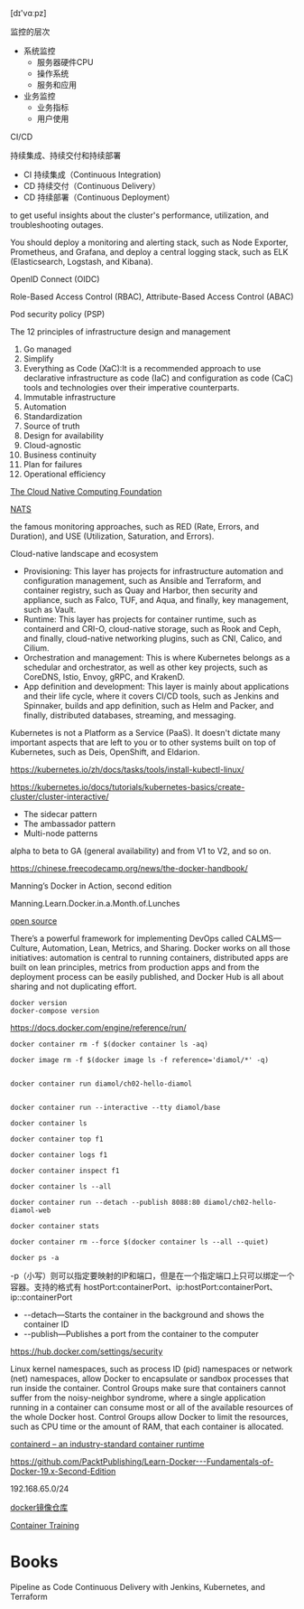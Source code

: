 
[dɪ'vɑːpz] 

监控的层次
* 系统监控
   * 服务器硬件CPU
   * 操作系统
   * 服务和应用
* 业务监控
  * 业务指标
  * 用户使用

CI/CD 

持续集成、持续交付和持续部署
* CI 持续集成（Continuous Integration)
* CD 持续交付（Continuous Delivery）
* CD 持续部署（Continuous Deployment）

 to get useful insights about the cluster's performance, utilization, and troubleshooting outages.


You should deploy a monitoring and alerting stack, such as Node Exporter, Prometheus, and Grafana, and deploy a central logging stack, such as ELK (Elasticsearch, Logstash, and Kibana). 

 OpenID Connect (OIDC)

Role-Based Access Control (RBAC), Attribute-Based Access Control (ABAC)

Pod security policy (PSP)

The 12 principles of infrastructure design and management
1. Go managed
2. Simplify
3. Everything as Code (XaC):It is a recommended approach to use declarative infrastructure as code (IaC) and configuration as code (CaC) tools and technologies over their imperative counterparts.
4. Immutable infrastructure
5. Automation
6. Standardization
7. Source of truth
8. Design for availability
9. Cloud-agnostic
10. Business continuity
11. Plan for failures
12. Operational efficiency

[The Cloud Native Computing Foundation](https://www.cncf.io)


[NATS](https://nats.io)

the famous monitoring approaches, such as RED (Rate, Errors, and Duration), and USE (Utilization, Saturation, and Errors).


Cloud-native landscape and ecosystem
* Provisioning: This layer has projects for infrastructure automation and configuration management, such as Ansible and Terraform, and container registry, such as Quay and Harbor, then security and appliance, such as Falco, TUF, and Aqua, and finally, key management, such as Vault.
* Runtime: This layer has projects for container runtime, such as containerd and CRI-O, cloud-native storage, such as Rook and Ceph, and finally, cloud-native networking plugins, such as CNI, Calico, and Cilium.
* Orchestration and management: This is where Kubernetes belongs as a schedular and orchestrator, as well as other key projects, such as CoreDNS, Istio, Envoy, gRPC, and KrakenD.
* App definition and development: This layer is mainly about applications and their life cycle, where it covers CI/CD tools, such as Jenkins and Spinnaker, builds and app definition, such as Helm and Packer, and finally, distributed databases, streaming, and messaging.






Kubernetes is not a Platform as a Service (PaaS). It doesn't dictate many important aspects that are left to you or to other systems built on top of Kubernetes, such as Deis, OpenShift, and Eldarion.


https://kubernetes.io/zh/docs/tasks/tools/install-kubectl-linux/


https://kubernetes.io/docs/tutorials/kubernetes-basics/create-cluster/cluster-interactive/


* The sidecar pattern
* The ambassador pattern
* Multi-node patterns

 alpha to beta to GA (general availability) and from V1 to V2, and so on.


[](https://docs.docker.com/engine/install/ubuntu/)

https://chinese.freecodecamp.org/news/the-docker-handbook/






Manning’s Docker in Action, second edition


Manning.Learn.Docker.in.a.Month.of.Lunches

[open source](https://github.com/sixeyed/diamol)

There’s a powerful framework for implementing DevOps called CALMS—Culture, Automation, Lean, Metrics, and Sharing. Docker works on all those initiatives: automation is central to running containers, distributed apps are built on lean principles, metrics from production apps and from the deployment process can be easily published, and Docker Hub is all about sharing and not duplicating effort.

```
docker version
docker-compose version
```

https://docs.docker.com/engine/reference/run/


```
docker container rm -f $(docker container ls -aq)

docker image rm -f $(docker image ls -f reference='diamol/*' -q)


docker container run diamol/ch02-hello-diamol


docker container run --interactive --tty diamol/base

docker container ls

docker container top f1

docker container logs f1

docker container inspect f1

docker container ls --all

docker container run --detach --publish 8088:80 diamol/ch02-hello-diamol-web

docker container stats 

docker container rm --force $(docker container ls --all --quiet)

docker ps -a

```


-p（小写）则可以指定要映射的IP和端口，但是在一个指定端口上只可以绑定一个容器。支持的格式有 hostPort:containerPort、ip:hostPort:containerPort、 ip::containerPort

* --detach—Starts the container in the background and shows the container ID 
* --publish—Publishes a port from the container to the computer




https://hub.docker.com/settings/security


Linux kernel namespaces, such as process ID (pid) namespaces or network (net) namespaces, allow Docker to encapsulate or sandbox processes that run inside the container. Control Groups make sure that containers cannot suffer from the noisy-neighbor syndrome, where a single application running in a container can consume most or all of the available resources of the whole Docker host. Control Groups allow Docker to limit the resources, such as CPU time or the amount of RAM, that each container is allocated.

 [containerd – an industry-standard container runtime](https://containerd.io)

 https://github.com/PacktPublishing/Learn-Docker---Fundamentals-of-Docker-19.x-Second-Edition


 192.168.65.0/24

[docker镜像仓库](https://www.jianshu.com/p/fecbe5602cae)

[Container Training](https://container.training)

# Books
Pipeline as Code Continuous Delivery with Jenkins, Kubernetes, and Terraform